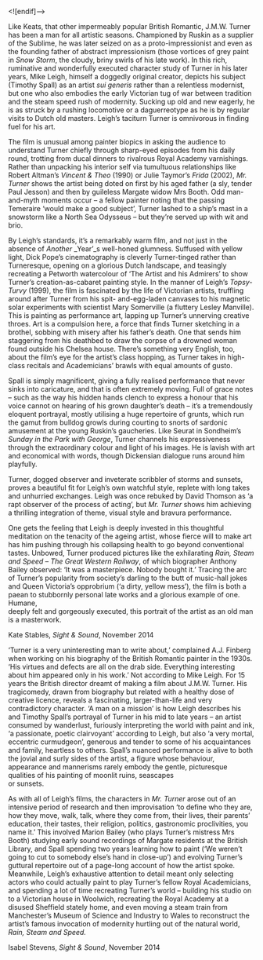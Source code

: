 <![endif]-->

Like Keats, that other impermeably popular British Romantic, J.M.W. Turner has been a man for all artistic seasons. Championed by Ruskin as a supplier of the Sublime, he was later seized on as a proto-impressionist and even as the founding father of abstract impressionism (those vortices of grey paint in _Snow Storm_, the cloudy, briny swirls of his late work). In this rich, ruminative and wonderfully executed character study of Turner in his later years, Mike Leigh, himself a doggedly original creator, depicts his subject (Timothy Spall) as an artist _sui generis_ rather than a relentless modernist, but one who also embodies the early Victorian tug of war between tradition and the steam speed rush of modernity. Sucking up old and new eagerly, he is as struck by a rushing locomotive or a daguerreotype as he is by regular visits to Dutch old masters. Leigh’s taciturn Turner is omnivorous in finding fuel for his art.

The film is unusual among painter biopics in asking the audience to understand Turner chiefly through sharp-eyed episodes from his daily round, trotting from ducal dinners to rivalrous Royal Academy varnishings. Rather than unpacking his interior self via tumultuous relationships like Robert Altman’s _Vincent & Theo_ (1990) or Julie Taymor’s _Frida_ (2002), _Mr. Turner_ shows the artist being doted on first by his aged father (a sly, tender Paul Jesson) and then by guileless Margate widow Mrs Booth. Odd man-and-myth moments occur – a fellow painter noting that the passing Temeraire ‘would make a good subject’, Turner lashed to a ship’s mast in a snowstorm like a North Sea Odysseus – but they’re served up with wit and brio.

By Leigh’s standards, it’s a remarkably warm film, and not just in the absence of _Another_ _Year’_s well-honed glumness. Suffused with yellow light, Dick Pope’s cinematography is cleverly Turner-tinged rather than Turneresque, opening on a glorious Dutch landscape, and teasingly recreating a Petworth watercolour of ‘The Artist and his Admirers’ to show Turner’s creation-as-cabaret painting style. In the manner of Leigh’s _Topsy-Turvy_ (1999), the film is fascinated by the life of Victorian artists, truffling around after Turner from his spit- and-egg-laden canvases to his magnetic solar experiments with scientist Mary Somerville (a fluttery Lesley Manville). This is painting as performance art, lapping up Turner’s unnerving creative throes. Art is a compulsion here, a force that finds Turner sketching in a brothel, sobbing with misery after his father’s death. One that sends him staggering from his deathbed to draw the corpse of a drowned woman found outside his Chelsea house. There’s something very English, too, about the film’s eye for the artist’s class hopping, as Turner takes in high-class recitals and Academicians’ brawls with equal amounts of gusto.

Spall is simply magnificent, giving a fully realised performance that never sinks into caricature, and that is often extremely moving. Full of grace notes – such as the way his hidden hands clench to express a honour that his voice cannot on hearing of his grown daughter’s death – it’s a tremendously eloquent portrayal, mostly utilising a huge repertoire of grunts, which run the gamut from bulldog growls during courting to snorts of sardonic amusement at the young Ruskin’s gaucheries. Like Seurat in Sondheim’s _Sunday in the Park with George_, Turner channels his expressiveness through the extraordinary colour and light of his images. He is lavish with art and economical with words, though Dickensian dialogue runs around him playfully.

Turner, dogged observer and inveterate scribbler of storms and sunsets, proves a beautiful fit for Leigh’s own watchful style, replete with long takes and unhurried exchanges. Leigh was once rebuked by David Thomson as ‘a rapt observer of the process of acting’, but _Mr. Turner_ shows him achieving a thrilling integration of theme, visual style and bravura performance.

One gets the feeling that Leigh is deeply invested in this thoughtful meditation on the tenacity of the ageing artist, whose fierce will to make art has him pushing through his collapsing health to go beyond conventional tastes. Unbowed, Turner produced pictures like the exhilarating _Rain, Steam and Speed_ – _The Great Western Railway_, of which biographer Anthony Bailey observed: ‘It was a masterpiece. Nobody bought it.’ Tracing the arc of Turner’s popularity from society’s darling to the butt of music-hall jokes and Queen Victoria’s opprobrium (‘a dirty, yellow mess’), the film is both a paean to stubbornly personal late works and a glorious example of one. Humane,  
deeply felt and gorgeously executed, this portrait of the artist as an old man is a masterwork.

Kate Stables, _Sight & Sound_, November 2014

‘Turner is a very uninteresting man to write about,’ complained A.J. Finberg when working on his biography of the British Romantic painter in the 1930s. ‘His virtues and defects are all on the drab side. Everything interesting about him appeared only in his work.’ Not according to Mike Leigh. For 15 years the British director dreamt of making a film about J.M.W. Turner. His tragicomedy, drawn from biography but related with a healthy dose of creative licence, reveals a fascinating, larger-than-life and very contradictory character. ‘A man on a mission’ is how Leigh describes his and Timothy Spall’s portrayal of Turner in his mid to late years – an artist consumed by wanderlust, furiously interpreting the world with paint and ink, ‘a passionate, poetic clairvoyant’ according to Leigh, but also ‘a very mortal, eccentric curmudgeon’, generous and tender to some of his acquaintances and family, heartless to others. Spall’s nuanced performance is alive to both the jovial and surly sides of the artist, a figure whose behaviour, appearance and mannerisms rarely embody the gentle, picturesque qualities of his painting of moonlit ruins, seascapes  
or sunsets.

As with all of Leigh’s films, the characters in _Mr. Turner_ arose out of an intensive period of research and then improvisation ‘to define who they are, how they move, walk, talk, where they come from, their lives, their parents’ education, their tastes, their religion, politics, gastronomic proclivities, you name it.’ This involved Marion Bailey (who plays Turner’s mistress Mrs Booth) studying early sound recordings of Margate residents at the British Library, and Spall spending two years learning how to paint (‘We weren’t going to cut to somebody else’s hand in close-up’) and evolving Turner’s guttural repertoire out of a page-long account of how the artist spoke. Meanwhile, Leigh’s exhaustive attention to detail meant only selecting actors who could actually paint to play Turner’s fellow Royal Academicians, and spending a lot of time recreating Turner’s world – building his studio on to a Victorian house in Woolwich, recreating the Royal Academy at a disused Sheffield stately home, and even moving a steam train from Manchester’s Museum of Science and Industry to Wales to reconstruct the artist’s famous invocation of modernity hurtling out of the natural world, _Rain, Steam and Speed._

Isabel Stevens, _Sight & Sound_, November 2014



<!--stackedit_data:
eyJoaXN0b3J5IjpbLTEwOTkwNzk3NDJdfQ==
-->
